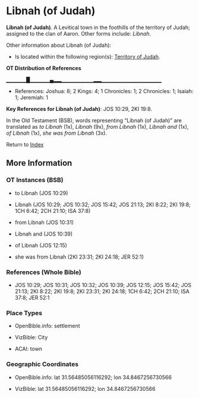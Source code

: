 # Libnah (of Judah)
**Libnah (of Judah)**. 
A Levitical town in the foothills of the territory of Judah; assigned to the clan of Aaron. 
Other forms include: 
*Libnah*. 




Other information about Libnah (of Judah):


* Is located within the following region(s): 
[Territory of Judah](TerritoryOfJudah.md). 


**OT Distribution of References**

▁▁▁▁▁█▁▁▁▁▁▄▂▂▁▁▁▁▁▁▁▁▂▂▁▁▁▁▁▁▁▁▁▁▁▁▁▁▁
* References: Joshua: 8; 2 Kings: 4; 1 Chronicles: 1; 2 Chronicles: 1; Isaiah: 1; Jeremiah: 1



**Key References for Libnah (of Judah)**: 
JOS 10:29, 2KI 19:8. 


In the Old Testament (BSB), words representing “Libnah (of Judah)” are translated as 
*to Libnah* (1x), *Libnah* (9x), *from Libnah* (1x), *Libnah and* (1x), *of Libnah* (1x), *she was from Libnah* (3x). 




Return to [Index](00-Index.md)

## More Information

### OT Instances (BSB)

* to Libnah (JOS 10:29)

* Libnah (JOS 10:29; JOS 10:32; JOS 15:42; JOS 21:13; 2KI 8:22; 2KI 19:8; 1CH 6:42; 2CH 21:10; ISA 37:8)

* from Libnah (JOS 10:31)

* Libnah and (JOS 10:39)

* of Libnah (JOS 12:15)

* she was from Libnah (2KI 23:31; 2KI 24:18; JER 52:1)



### References (Whole Bible)

* JOS 10:29; JOS 10:31; JOS 10:32; JOS 10:39; JOS 12:15; JOS 15:42; JOS 21:13; 2KI 8:22; 2KI 19:8; 2KI 23:31; 2KI 24:18; 1CH 6:42; 2CH 21:10; ISA 37:8; JER 52:1


### Place Types

* OpenBible.info: settlement

* VizBible: City

* ACAI: town



### Geographic Coordinates

* OpenBible.info: lat 31.56485056116292; lon 34.8467256730566

* VizBible: lat 31.56485056116292; lon 34.8467256730566




